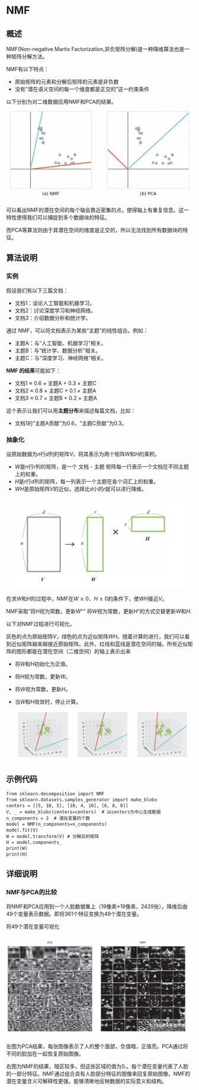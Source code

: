 # **NMF**

## **概述**

NMF(Non-negative Martix Factorization,非负矩阵分解)是一种降维算法也是一种矩阵分解方法。

NMF有以下特点：

- 原始矩阵的元素和分解后矩阵的元素是非负数
- 没有“潜在语义空间的每一个维度都是正交的”这一约束条件

以下分别为对二维数据应用NMF和PCA的结果。

![1.png](images/1.png)

可以看出NMF的潜在空间的每个轴会靠近密集的点，使得轴上有重复信息。这一特性使得我们可以捕捉到多个数据块的特征。

而PCA等算法则由于其潜在空间的维度是正交的，所以无法找到所有数据块的特征。

## **算法说明**

### 实例

假设我们有以下三篇文档：

- 文档1：谈论人工智能和机器学习。
- 文档2：讨论深度学习和神经网络。
- 文档3：介绍数据分析和统计学。

通过 NMF，可以将文档表示为某些“主题”的线性组合。例如：

- 主题A：与“人工智能、机器学习”相关。
- 主题B：与“统计学、数据分析”相关。
- 主题C：与“深度学习、神经网络”相关。

**NMF 的结果**可能如下：

- 文档1 ≈ 0.6 × 主题A + 0.3 × 主题C
- 文档2 ≈ 0.8 × 主题C + 0.1 × 主题A
- 文档3 ≈ 0.7 × 主题B + 0.2 × 主题A

这个表示让我们可以用**主题分布**来描述每篇文档，比如：

- 文档1的“主题A贡献”为0.6，“主题C贡献”为0.3。

### 抽象化

设原始数据为$n$行$d$列的矩阵$V$。将其表示为两个矩阵$W$和$H$的乘积。

- $W$是$n$行$r$列的矩阵，是一个 文档 - 主题 矩阵每一行表示一个文档在不同主题上的权重。
- $H$是$r$行$d$列的矩阵，每一列表示一个主题在各个词汇上的权重。
- $WH$是原始矩阵$V$的近似，选择比$d$小的$r$就可以进行降维。

![2.png](images/2.png)

在求$W$和$H$的过程中，NMF在$W ≥ 0、H ≥ 0$的条件下，使$WH$接近$V$。

NMF采取“将$H$视为常数，更新$W$”“ 将$W$视为常数，更新$H$”的方式交替更新$W$和$H$.

以下对NMF过程进行可视化。

灰色的点为原始矩阵$V$，绿色的点为近似矩阵$WH$。随着计算的进行，我们可以看到近似矩阵越来越接近原始矩阵。此外，红线和蓝线是潜在空间的轴，所有近似矩阵的图形都能在潜在空间（二维空间）的轴上表示出来

- 将$W$和$H$初始化为正值。

- 将$H$视为常数，更新$W$。

- 将$W$视为常数，更新$H$。

- 当$W$和$H$收敛时，停止计算。

  ![3.png](images/3.png)

## **示例代码**

```
from sklearn.decomposition import NMF
from sklearn.datasets.samples_generator import make_blobs
centers = [[5, 10, 5], [10, 4, 10], [6, 8, 8]]
V, _ = make_blobs(centers=centers)  # 以centers为中心生成数据
n_components = 2  # 潜在变量的个数
model = NMF(n_components=n_components)
model.fit(V)
W = model.transform(V) # 分解后的矩阵
H = model.components_
print(W)
print(H)
```

## **详细说明**

### **NMF与PCA的比较**

将NMF和PCA应用到一个人脸数据集上（19像素×19像素，2429张），降维后由49个变量表示数据。即将361个特征变换为49个潜在变量。

将49个潜在变量可视化

![4.png](images/4.png)

左图为PCA结果，每张图像表示了人的整个面部，负值暗，正值亮。PCA通过将不同的脸加在一起恢复原始图像。

右图为NMF的结果，暗区较多，但这些区域的值为0.。每个潜在变量代表了人脸的一部分特征。NMF通过组合具有人脸部分特征的图像来回复原始图像，NMF的潜在变量含义可解释性更强，能够清晰地反映数据的实际意义和结构。